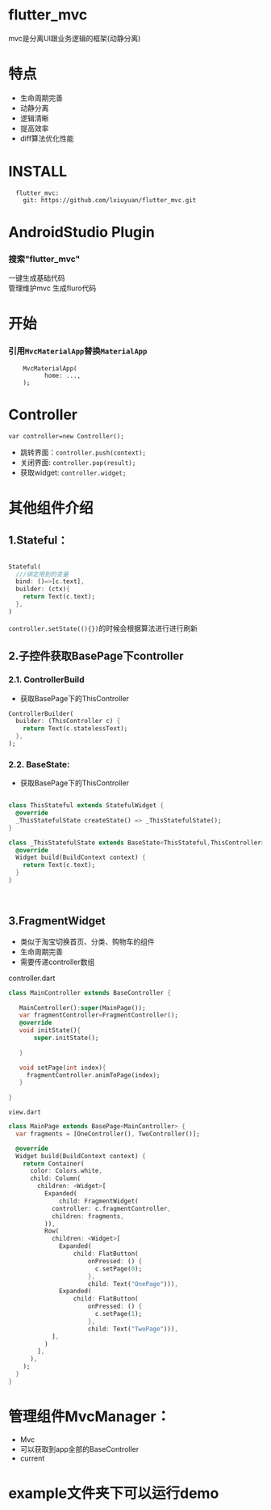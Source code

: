 # flutter_mvc
mvc是分离UI跟业务逻辑的框架(动静分离)<br/>
# 特点
* 生命周期完善
* 动静分离
* 逻辑清晰
* 提高效率
* diff算法优化性能

# INSTALL
```Flutter
  flutter_mvc:
    git: https://github.com/lxiuyuan/flutter_mvc.git
```

# AndroidStudio Plugin<br/>
### 搜索"flutter_mvc"
一键生成基础代码  
管理维护mvc
生成fluro代码

# 开始 
### 引用```MvcMaterialApp```替换```MaterialApp```
```
    MvcMaterialApp(
          home: ...,
    );
```

# Controller <br/>
 ```var controller=new Controller();```
* 跳转界面：```controller.push(context);```
* 关闭界面: ```controller.pop(result);```
* 获取widget: ```controller.widget;```


# 其他组件介绍<br/>

## 1.Stateful：

``` Dart

Stateful(
  ///绑定用到的变量
  bind: ()=>[c.text],
  builder: (ctx){
    return Text(c.text);
  },
)
``` 

`controller.setState((){})`的时候会根据算法进行进行刷新<br/>



## 2.子控件获取BasePage下controller<br/>

### 2.1. ControllerBuild

* 获取BasePage下的ThisController

```Dart
ControllerBuilder(
  builder: (ThisController c) {
    return Text(c.statelessText);
  },
);

```

### 2.2. BaseState:

* 获取BasePage下的ThisController

```Dart

class ThisStateful extends StatefulWidget {
  @override
  _ThisStatefulState createState() => _ThisStatefulState();
}

class _ThisStatefulState extends BaseState<ThisStateful,ThisController> {
  @override
  Widget build(BuildContext context) {
    return Text(c.text);
  }
}

```

<br/>

## 3.FragmentWidget
* 类似于淘宝切换首页、分类、购物车的组件
* 生命周期完善
* 需要传递controller数组<br/>

controller.dart

```Dart
class MainController extends BaseController {
   
   MainController():super(MainPage());
   var fragmentController=FragmentController();
   @override
   void initState(){
       super.initState();
       
   }

   void setPage(int index){
     fragmentController.animToPage(index);
   }
   
}
```
`view.dart`
```Dart
class MainPage extends BasePage<MainController> {
  var fragments = [OneController(), TwoController()];

  @override
  Widget build(BuildContext context) {
    return Container(
      color: Colors.white,
      child: Column(
        children: <Widget>[
          Expanded(
              child: FragmentWidget(
            controller: c.fragmentController,
            children: fragments,
          )),
          Row(
            children: <Widget>[
              Expanded(
                  child: FlatButton(
                      onPressed: () {
                        c.setPage(0);
                      },
                      child: Text("OnePage"))),
              Expanded(
                  child: FlatButton(
                      onPressed: () {
                        c.setPage(1);
                      },
                      child: Text("TwoPage"))),
            ],
          )
        ],
      ),
    );
  }
}

```

# 管理组件MvcManager：
* Mvc
* 可以获取到app全部的BaseController
* current

# example文件夹下可以运行demo

